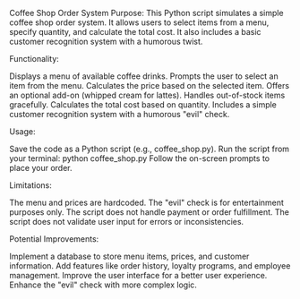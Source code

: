 Coffee Shop Order System
Purpose:
This Python script simulates a simple coffee shop order system. It allows users to select items from a menu, specify quantity, and calculate the total cost. It also includes a basic customer recognition system with a humorous twist.

Functionality:

Displays a menu of available coffee drinks.
Prompts the user to select an item from the menu.
Calculates the price based on the selected item.
Offers an optional add-on (whipped cream for lattes).
Handles out-of-stock items gracefully.
Calculates the total cost based on quantity.
Includes a simple customer recognition system with a humorous "evil" check.

Usage:

Save the code as a Python script (e.g., coffee_shop.py).
Run the script from your terminal: python coffee_shop.py
Follow the on-screen prompts to place your order.

Limitations:

The menu and prices are hardcoded.
The "evil" check is for entertainment purposes only.
The script does not handle payment or order fulfillment.
The script does not validate user input for errors or inconsistencies.

Potential Improvements:

Implement a database to store menu items, prices, and customer information.
Add features like order history, loyalty programs, and employee management.
Improve the user interface for a better user experience.
Enhance the "evil" check with more complex logic.
